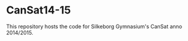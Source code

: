 CanSat14-15
===========

This repository hosts the code for Silkeborg Gymnasium's CanSat anno 2014/2015.
